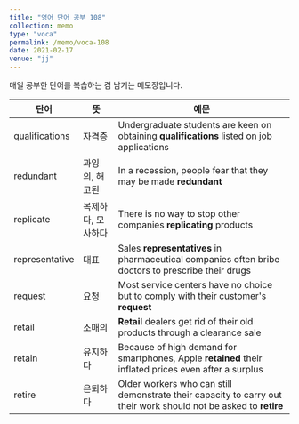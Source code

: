 ```yaml
---
title: "영어 단어 공부 108"
collection: memo
type: "voca"
permalink: /memo/voca-108
date: 2021-02-17
venue: "jj"
---
```


매일 공부한 단어를 복습하는 겸 남기는 메모장입니다.

| 단어 | 뜻 | 예문 | 
| --------         | ------ | ------------------------------------------------------------ |
| qualifications | 자격증 | Undergraduate students are keen on obtaining **qualifications** listed on job applications |
| redundant | 과잉의, 해고된 | In a recession, people fear that they may be made **redundant** |
| replicate | 복제하다, 모사하다 | There is no way to stop other companies **replicating** products |
| representative | 대표 | Sales **representatives** in pharmaceutical companies often bribe doctors to prescribe their drugs |
| request | 요청 | Most service centers have no choice but to comply with their customer's **request** |
| retail | 소매의 | **Retail** dealers get rid of their old products through a clearance sale |
| retain | 유지하다 | Because of high demand for smartphones, Apple **retained** their inflated prices even after a surplus |
| retire | 은퇴하다 | Older workers who can still demonstrate their capacity to carry out their work should not be asked to **retire** |


























































